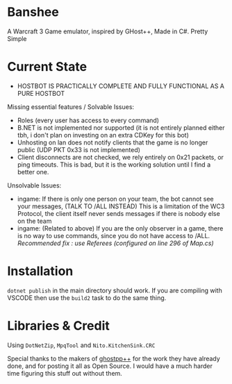 # Banshee
A Warcraft 3 Game emulator, inspired by GHost++, Made in C#. Pretty Simple

# Current State
- HOSTBOT IS PRACTICALLY COMPLETE AND FULLY FUNCTIONAL AS A PURE HOSTBOT

Missing essential features / Solvable Issues:
- Roles (every user has access to every command)
- B.NET is not implemented nor supported (it is not entirely planned either tbh, i don't plan on investing on an extra CDKey for this bot)
- Unhosting on lan does not notify clients that the game is no longer public (UDP PKT 0x33 is not implemented)
- Client disconnects are not checked, we rely entirely on 0x21 packets, or ping timeouts. This is bad, but it is the working solution until I find a better one.

Unsolvable Issues:
- ingame: If there is only one person on your team, the bot cannot see your messages, (TALK TO /ALL INSTEAD)
This is a limitation of the WC3 Protocol, the client itself never sends messages if there is nobody else on the team
- ingame: (Related to above) If you are the only observer in a game, there is no way to use commands, since you do not have access to /ALL. *Recommended fix : use Referees (configured on line 296 of Map.cs)*

# Installation
`dotnet publish` in the main directory should work. If you are compiling with VSCODE then use the `build2` task to do the same thing.

# Libraries & Credit
Using `DotNetZip`, `MpqTool` and `Nito.KitchenSink.CRC` 

Special thanks to the makers of [ghostpp++](https://github.com/uakfdotb/ghostpp) for the work they have already done, and for posting it all as Open Source. I would have a much harder time figuring this stuff out without them.
